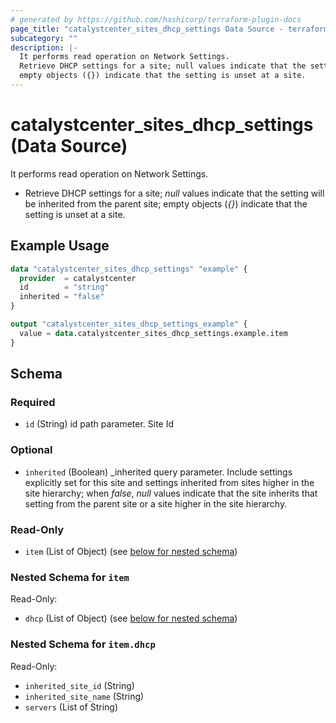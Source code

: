 ```yaml
---
# generated by https://github.com/hashicorp/terraform-plugin-docs
page_title: "catalystcenter_sites_dhcp_settings Data Source - terraform-provider-catalystcenter"
subcategory: ""
description: |-
  It performs read operation on Network Settings.
  Retrieve DHCP settings for a site; null values indicate that the setting will be inherited from the parent site;
  empty objects ({}) indicate that the setting is unset at a site.
---
```


# catalystcenter_sites_dhcp_settings (Data Source)

It performs read operation on Network Settings.

- Retrieve DHCP settings for a site; *null* values indicate that the setting will be inherited from the parent site;
empty objects (*{}*) indicate that the setting is unset at a site.

## Example Usage

```terraform
data "catalystcenter_sites_dhcp_settings" "example" {
  provider  = catalystcenter
  id        = "string"
  inherited = "false"
}

output "catalystcenter_sites_dhcp_settings_example" {
  value = data.catalystcenter_sites_dhcp_settings.example.item
}
```

<!-- schema generated by tfplugindocs -->
## Schema

### Required

- `id` (String) id path parameter. Site Id

### Optional

- `inherited` (Boolean) _inherited query parameter. Include settings explicitly set for this site and settings inherited from sites higher in the site hierarchy; when *false*, *null* values indicate that the site inherits that setting from the parent site or a site higher in the site hierarchy.

### Read-Only

- `item` (List of Object) (see [below for nested schema](#nestedatt--item))

<a id="nestedatt--item"></a>
### Nested Schema for `item`

Read-Only:

- `dhcp` (List of Object) (see [below for nested schema](#nestedobjatt--item--dhcp))

<a id="nestedobjatt--item--dhcp"></a>
### Nested Schema for `item.dhcp`

Read-Only:

- `inherited_site_id` (String)
- `inherited_site_name` (String)
- `servers` (List of String)
